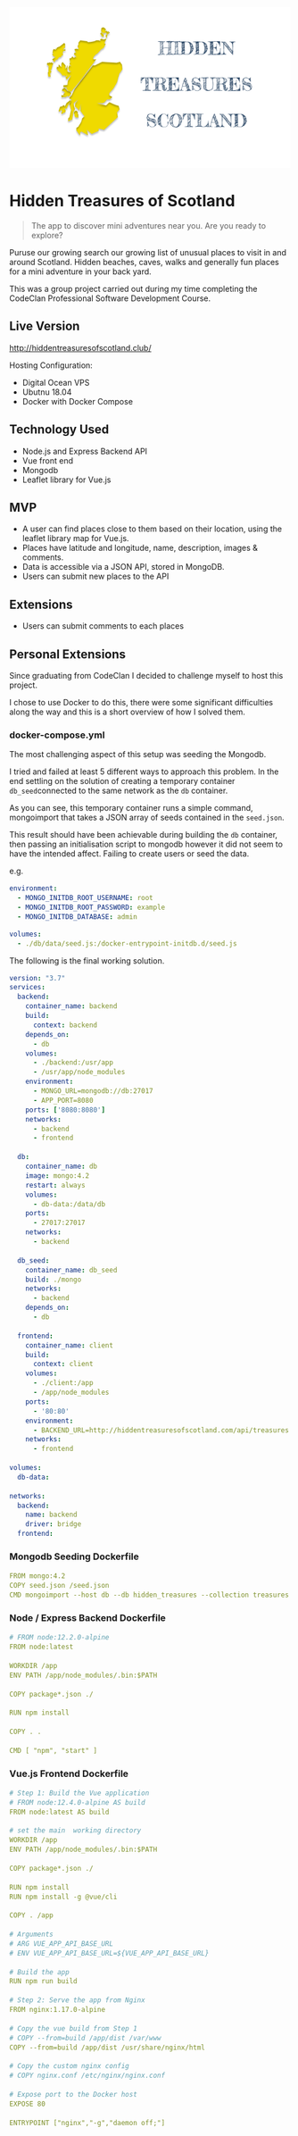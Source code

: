 <p align="center"><img src="readme/logo.png"></img></p>

# Hidden Treasures of Scotland
> The app to discover mini adventures near you. Are you ready to explore?

Puruse our growing search our growing list of unusual places to visit in and around Scotland. Hidden beaches, caves, walks and generally fun places for a mini adventure in your back yard.

This was a group project carried out during my time completing the CodeClan Professional Software Development Course.

## Live Version
http://hiddentreasuresofscotland.club/

Hosting Configuration:
- Digital Ocean VPS
- Ubutnu 18.04
- Docker with Docker Compose

## Technology Used

- Node.js and Express Backend API
- Vue front end
- Mongodb
- Leaflet library for Vue.js

## MVP

- A user can find places close to them based on their location, using the leaflet library map for Vue.js.
- Places have latitude and longitude, name, description, images & comments.
- Data is accessible via a JSON API, stored in MongoDB.
- Users can submit new places to the API

## Extensions

- Users can submit comments to each places

## Personal Extensions

Since graduating from CodeClan I decided to challenge myself to host this project.

I chose to use Docker to do this, there were some significant difficulties along the way and this is a short overview of how I solved them.

### docker-compose.yml

The most challenging aspect of this setup was seeding the Mongodb.

I tried and failed at least 5 different ways to approach this problem. In the end
settling on the solution of creating a temporary container  `db_seed`connected to the same
network as the `db` container. 

As you can see, this temporary container runs a simple command, mongoimport that takes
a JSON array of seeds contained in the `seed.json`.

This result should have been achievable during
building the `db` container, then passing an initialisation script to mongodb
however it did not seem to have the intended affect. Failing to create users or
seed the data.

e.g.
```yml
environment:
  - MONGO_INITDB_ROOT_USERNAME: root
  - MONGO_INITDB_ROOT_PASSWORD: example
  - MONGO_INITDB_DATABASE: admin
```

```yml
volumes:
  - ./db/data/seed.js:/docker-entrypoint-initdb.d/seed.js
```

The following is the final working solution.

```yml
version: "3.7"
services:
  backend:
    container_name: backend 
    build:
      context: backend
    depends_on:
      - db  
    volumes:
      - ./backend:/usr/app
      - /usr/app/node_modules
    environment:  
      - MONGO_URL=mongodb://db:27017
      - APP_PORT=8080
    ports: ['8080:8080']
    networks:
      - backend
      - frontend

  db:
    container_name: db
    image: mongo:4.2
    restart: always
    volumes:
      - db-data:/data/db
    ports:
      - 27017:27017
    networks:
      - backend

  db_seed:
    container_name: db_seed
    build: ./mongo
    networks:
      - backend
    depends_on:
      - db

  frontend:
    container_name: client
    build:
      context: client
    volumes:
      - ./client:/app
      - /app/node_modules
    ports:
      - '80:80'
    environment:  
      - BACKEND_URL=http://hiddentreasuresofscotland.com/api/treasures
    networks:
      - frontend

volumes:
  db-data:

networks:
  backend:
    name: backend
    driver: bridge
  frontend:
```

### Mongodb Seeding Dockerfile

```yml
FROM mongo:4.2
COPY seed.json /seed.json
CMD mongoimport --host db --db hidden_treasures --collection treasures --drop --file /seed.json --jsonArray
```

### Node / Express Backend Dockerfile

```yml
# FROM node:12.2.0-alpine 
FROM node:latest

WORKDIR /app
ENV PATH /app/node_modules/.bin:$PATH

COPY package*.json ./

RUN npm install

COPY . .

CMD [ "npm", "start" ]
```

### Vue.js Frontend Dockerfile

```yml
# Step 1: Build the Vue application
# FROM node:12.4.0-alpine AS build
FROM node:latest AS build

# set the main  working directory
WORKDIR /app
ENV PATH /app/node_modules/.bin:$PATH

COPY package*.json ./

RUN npm install
RUN npm install -g @vue/cli 

COPY . /app

# Arguments
# ARG VUE_APP_API_BASE_URL
# ENV VUE_APP_API_BASE_URL=${VUE_APP_API_BASE_URL}

# Build the app
RUN npm run build

# Step 2: Serve the app from Nginx
FROM nginx:1.17.0-alpine

# Copy the vue build from Step 1
# COPY --from=build /app/dist /var/www
COPY --from=build /app/dist /usr/share/nginx/html

# Copy the custom nginx config
# COPY nginx.conf /etc/nginx/nginx.conf

# Expose port to the Docker host
EXPOSE 80

ENTRYPOINT ["nginx","-g","daemon off;"]
```
